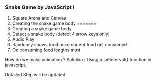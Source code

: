 ### Snake Game by JavaScript !

1. Square Arena and Canvas
2. Creating the snake game body
=======
2. Creating a snake game body
3. Detect a snake body (detect 4 arrow keys only)
4. Audio Play
5. Randomly shows food once current food get consumed
6. On consuming food lengths must.

How do we make animation ?
Solution : Using a setInterval() function in javascript.

Detailed Step will be updated.
